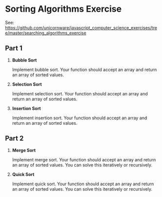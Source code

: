 # Sorting Algorithms Exercise

See:
<https://github.com/unicornware/javascript_computer_science_exercises/tree/master/searching_algorithms_exercise>

## Part 1

1. **Bubble Sort**

   Implement bubble sort. Your function should accept an array and return an
   array of sorted values.

2. **Selection Sort**

   Implement selection sort. Your function should accept an array and return an
   array of sorted values.

3. **Insertion Sort**

   Implement insertion sort. Your function should accept an array and return an
   array of sorted values.

## Part 2

1. **Merge Sort**

   Implement merge sort. Your function should accept an array and return an
   array of sorted values. You can solve this iteratively or recursively.

2. **Quick Sort**

   Implement quick sort. Your function should accept an array and return an
   array of sorted values. You can solve this iteratively or recursively.
